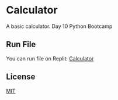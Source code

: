 # Calculator

A basic calculator. Day 10 Python Bootcamp


## Run File
You can run file on Replit:
[Calculator](https://replit.com/@megler/Day10-Calculator)

## License
[MIT](https://choosealicense.com/licenses/mit/)